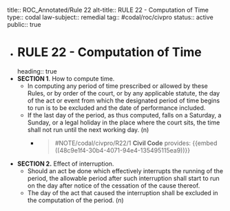 title:: ROC_Annotated/Rule 22
alt-title:: RULE 22 - Computation of Time
type:: codal
law-subject:: remedial
tag:: #codal/roc/civpro
status:: active
public:: true

- # RULE 22 - Computation of Time
  heading:: true
- **SECTION 1**. How to compute time.
	- In computing any period of time prescribed or allowed by these Rules, or by order of the court, or by any applicable statute, the day of the act or event from which the designated period of time begins to run is to be excluded and the date of performance included.
	- If the last day of the period, as thus computed, falls on a Saturday, a Sunday, or a legal holiday in the place where the court sits, the time shall not run until the next working day. (n)
		- > #NOTE/codal/civpro/R22/1 **Civil Code** provides: {{embed ((48c9e1f4-30b4-4071-94e4-135495115ea9))}}
- **SECTION 2.** Effect of interruption.
	- Should an act be done which effectively interrupts the running of the period, the allowable period after such interruption shall start to run on the day after notice of the cessation of the cause thereof.
	- The day of the act that caused the interruption shall be excluded in the computation of the period. (n)